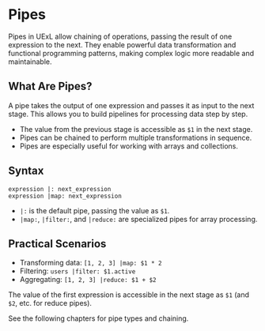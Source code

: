 # Pipes

Pipes in UExL allow chaining of operations, passing the result of one expression to the next. They enable powerful data transformation and functional programming patterns, making complex logic more readable and maintainable.

## What Are Pipes?
A pipe takes the output of one expression and passes it as input to the next stage. This allows you to build pipelines for processing data step by step.

- The value from the previous stage is accessible as `$1` in the next stage.
- Pipes can be chained to perform multiple transformations in sequence.
- Pipes are especially useful for working with arrays and collections.

## Syntax
```
expression |: next_expression
expression |map: next_expression
```

- `|:` is the default pipe, passing the value as `$1`.
- `|map:`, `|filter:`, and `|reduce:` are specialized pipes for array processing.

## Practical Scenarios
- Transforming data: `[1, 2, 3] |map: $1 * 2`
- Filtering: `users |filter: $1.active`
- Aggregating: `[1, 2, 3] |reduce: $1 + $2`

The value of the first expression is accessible in the next stage as `$1` (and `$2`, etc. for reduce pipes).

See the following chapters for pipe types and chaining.